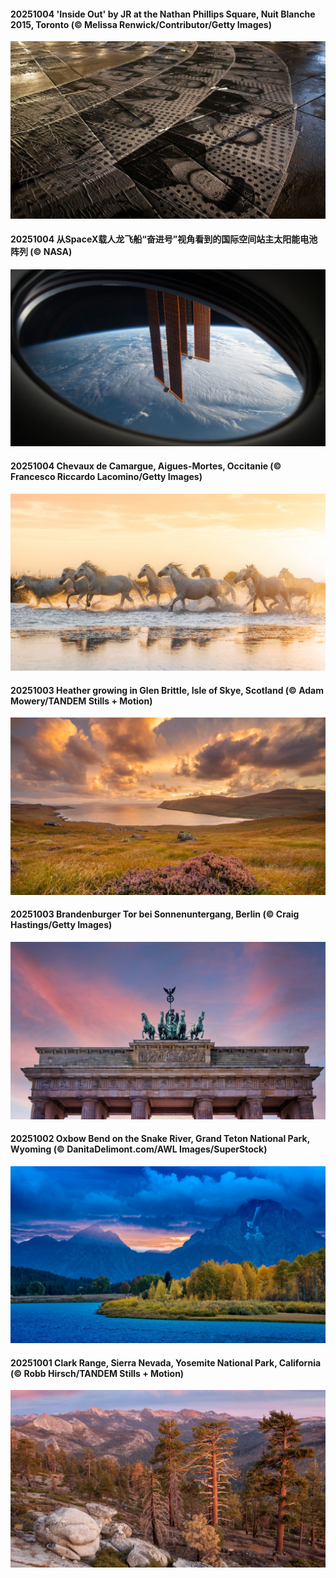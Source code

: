 #### 20251004 'Inside Out' by JR at the Nathan Phillips Square, Nuit Blanche 2015, Toronto (© Melissa Renwick/Contributor/Getty Images)

![](20251004_InsideOutNB_1920x1080.jpg)

#### 20251004 从SpaceX载人龙飞船“奋进号”视角看到的国际空间站主太阳能电池阵列 (© NASA)

![](20251004_DragonEndeavour_1920x1080.jpg)

#### 20251004 Chevaux de Camargue, Aigues-Mortes, Occitanie (© Francesco Riccardo Lacomino/Getty Images)

![](20251004_CamagueHorses_1920x1080.jpg)

#### 20251003 Heather growing in Glen Brittle, Isle of Skye, Scotland (© Adam Mowery/TANDEM Stills + Motion)

![](20251003_SkyeHeather_1920x1080.jpg)

#### 20251003 Brandenburger Tor bei Sonnenuntergang, Berlin (© Craig Hastings/Getty Images)

![](20251003_BrandenburgGate_1920x1080.jpg)

#### 20251002 Oxbow Bend on the Snake River, Grand Teton National Park, Wyoming (© DanitaDelimont.com/AWL Images/SuperStock)

![](20251002_OxbowBend_1920x1080.jpg)

#### 20251001 Clark Range, Sierra Nevada, Yosemite National Park, California (© Robb Hirsch/TANDEM Stills + Motion)

![](20251001_YosemiteClark_1920x1080.jpg)

